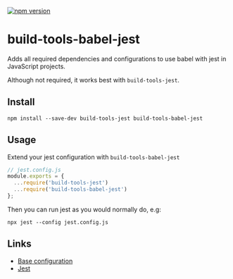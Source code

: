 [![npm version](https://badge.fury.io/js/build-tools-babel-jest.svg)](https://npmjs.com/package/build-tools-babel-jest)

# build-tools-babel-jest

Adds all required dependencies and configurations to use babel with jest in JavaScript projects.

Although not required, it works best with `build-tools-jest`.

## Install

```
npm install --save-dev build-tools-jest build-tools-babel-jest
```

## Usage

Extend your jest configuration with `build-tools-babel-jest`

```javascript
// jest.config.js
module.exports = {
  ...require('build-tools-jest')
  ...require('build-tools-babel-jest')
};
```

Then you can run jest as you would normally do, e.g:

```
npx jest --config jest.config.js
```

## Links

- [Base configuration](https://github.com/adidas/js-build-tools/tree/master/packages/build-tools-babel-jest)
- [Jest](https://jestjs.io/)
